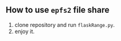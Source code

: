 How to use `epfs2` file share
----------------------------

1. clone repository and run `flaskRange.py`.
2. enjoy it.
